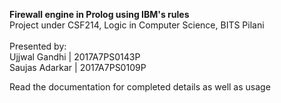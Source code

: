 <b>Firewall engine in Prolog using IBM's rules</b><br>
Project under CSF214, Logic in Computer Science, BITS Pilani<br><br>
Presented by:<br>
<emsp>Ujjwal Gandhi | 2017A7PS0143P<br>
<emsp>Saujas Adarkar | 2017A7PS0109P

Read the documentation for completed details as well as usage
